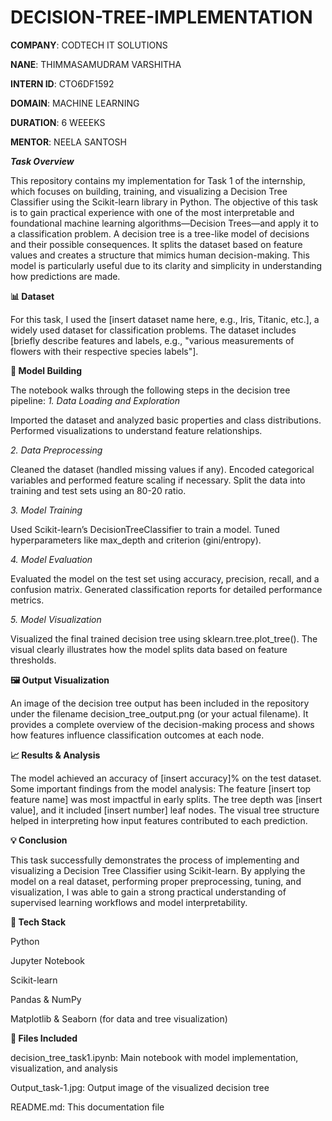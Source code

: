 # DECISION-TREE-IMPLEMENTATION

**COMPANY**: CODTECH IT SOLUTIONS

**NANE**: THIMMASAMUDRAM VARSHITHA

**INTERN ID**: CTO6DF1592

**DOMAIN**: MACHINE LEARNING

**DURATION**: 6 WEEEKS

**MENTOR**: NEELA SANTOSH

_**Task Overview**_

This repository contains my implementation for Task 1 of the internship, which focuses on building, training, and visualizing a Decision Tree Classifier using the Scikit-learn library in Python. The objective of this task is to gain practical experience with one of the most interpretable and foundational machine learning algorithms—Decision Trees—and apply it to a classification problem.
A decision tree is a tree-like model of decisions and their possible consequences. It splits the dataset based on feature values and creates a structure that mimics human decision-making. This model is particularly useful due to its clarity and simplicity in understanding how predictions are made.

**📊 Dataset**

For this task, I used the [insert dataset name here, e.g., Iris, Titanic, etc.], a widely used dataset for classification problems. The dataset includes [briefly describe features and labels, e.g., "various measurements of flowers with their respective species labels"].

**🧠 Model Building**

The notebook walks through the following steps in the decision tree pipeline:
_1. Data Loading and Exploration_

Imported the dataset and analyzed basic properties and class distributions.
Performed visualizations to understand feature relationships.

_2. Data Preprocessing_

Cleaned the dataset (handled missing values if any).
Encoded categorical variables and performed feature scaling if necessary.
Split the data into training and test sets using an 80-20 ratio.

_3. Model Training_

Used Scikit-learn’s DecisionTreeClassifier to train a model.
Tuned hyperparameters like max_depth and criterion (gini/entropy).

_4. Model Evaluation_

Evaluated the model on the test set using accuracy, precision, recall, and a confusion matrix.
Generated classification reports for detailed performance metrics.

_5. Model Visualization_

Visualized the final trained decision tree using sklearn.tree.plot_tree().
The visual clearly illustrates how the model splits data based on feature thresholds.

**🖼️ Output Visualization**

An image of the decision tree output has been included in the repository under the filename decision_tree_output.png (or your actual filename).
It provides a complete overview of the decision-making process and shows how features influence classification outcomes at each node.

**📈 Results & Analysis**

The model achieved an accuracy of [insert accuracy]% on the test dataset.
Some important findings from the model analysis:
The feature [insert top feature name] was most impactful in early splits.
The tree depth was [insert value], and it included [insert number] leaf nodes.
The visual tree structure helped in interpreting how input features contributed to each prediction.

**💡 Conclusion**

This task successfully demonstrates the process of implementing and visualizing a Decision Tree Classifier using Scikit-learn. By applying the model on a real dataset, performing proper preprocessing, tuning, and visualization, I was able to gain a strong practical understanding of supervised learning workflows and model interpretability.

**🔧 Tech Stack**

Python

Jupyter Notebook

Scikit-learn

Pandas & NumPy

Matplotlib & Seaborn (for data and tree visualization)

**📁 Files Included**

decision_tree_task1.ipynb: Main notebook with model implementation, visualization, and analysis

Output_task-1.jpg: Output image of the visualized decision tree

README.md: This documentation file

